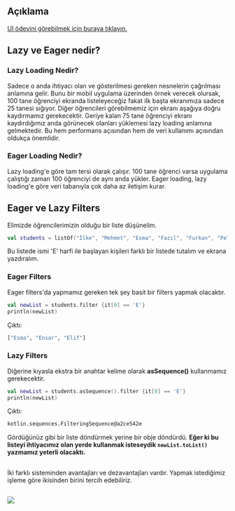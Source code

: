 ## Açıklama
[UI ödevini görebilmek için buraya tıklayın.](https://github.com/FMSSBilisimAndroid/furkan-balci/tree/main/week-2/ui)

## Lazy ve Eager nedir?

### Lazy Loading Nedir?
Sadece o anda ihtiyacı olan ve gösterilmesi gereken nesnelerin çağrılması anlamına gelir. Bunu bir mobil uygulama üzerinden örnek verecek olursak, 100 tane öğrenciyi ekranda listeleyeceğiz fakat ilk başta ekranımıza sadece 25 tanesi sığıyor. Diğer öğrencileri görebilmemiz için ekranı aşağıya doğru kaydırmamız gerekecektir. Geriye kalan 75 tane öğrenciyi ekranı kaydırdığımız anda görünecek olanları yüklemesi lazy loading anlamına gelmektedir. Bu hem performans açısından hem de veri kullanımı açısından oldukça önemlidir.

### Eager Loading Nedir?
Lazy loading'e göre tam tersi olarak çalışır. 100 tane öğrenci varsa uygulama çalıştığı zaman 100 öğrenciyi de aynı anda yükler. Eager loading, lazy loading'e göre veri tabanıyla çok daha az iletişim kurar.

## Eager ve Lazy Filters

Elimizde öğrencilerimizin olduğu bir liste düşünelim.
```kotlin
val students = listOf("İlke", "Mehmet", "Esma", "Fazıl", "Furkan", "Pelin", "Ensar", "Elif")
```
Bu listede ismi 'E' harfi ile başlayan kişileri farklı bir listede tutalım ve ekrana yazdıralım.

### Eager Filters
Eager filters'da yapmamız gereken tek şey basit bir filters yapmak olacaktır.
```kotlin
val newList = students.filter {it[0] == 'E'}
println(newList)
```
Çıktı: 
```bash
["Esma", "Ensar", "Elif"]
```

### Lazy Filters
Diğerine kıyasla ekstra bir anahtar kelime olarak **asSequence()** kullanmamız gerekecektir.
```kotlin
val newList = students.asSequence().filter {it[0] == 'E'}
println(newList)
```
Çıktı:
```bash
kotlin.sequences.FilteringSequence@a2ce542e
```
Gördüğünüz gibi bir liste döndürmek yerine bir obje döndürdü. **Eğer ki bu listeyi ihtiyacımız olan yerde kullanmak isteseydik ```newList.toList()``` yazmamız yeterli olacaktı.**

##
İki farklı sisteminden avantajları ve dezavantajları vardır. Yapmak istediğimiz işleme göre ikisinden birini tercih edebiliriz. 

## 
![](https://ottball.com/content/images/2020/06/image-5-min.png)

